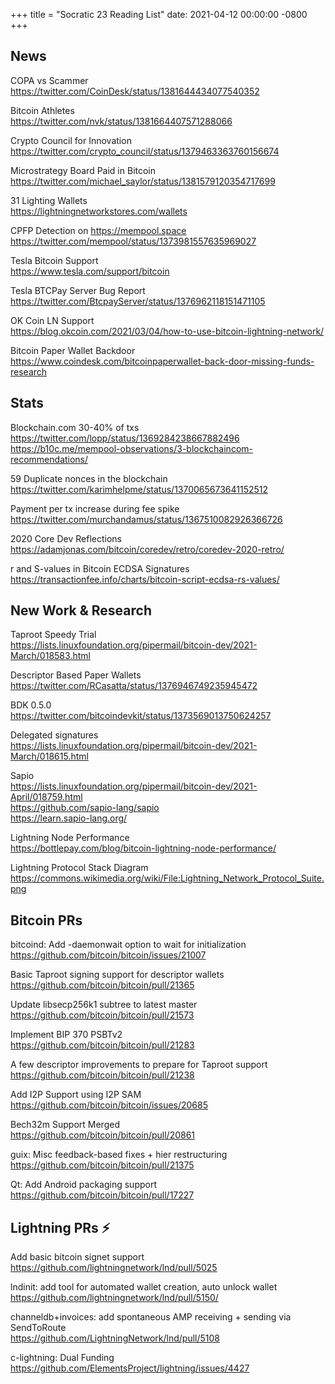 +++
title =  "Socratic 23 Reading List"
date:   2021-04-12 00:00:00 -0800
+++

## News

COPA vs Scammer  
<https://twitter.com/CoinDesk/status/1381644434077540352>

Bitcoin Athletes  
<https://twitter.com/nvk/status/1381664407571288066>

Crypto Council for Innovation  
<https://twitter.com/crypto_council/status/1379463363760156674>

Microstrategy Board Paid in Bitcoin  
<https://twitter.com/michael_saylor/status/1381579120354717699>

31 Lighting Wallets  
<https://lightningnetworkstores.com/wallets>

CPFP Detection on <https://mempool.space>  
<https://twitter.com/mempool/status/1373981557635969027>

Tesla Bitcoin Support  
<https://www.tesla.com/support/bitcoin>

Tesla BTCPay Server Bug Report  
<https://twitter.com/BtcpayServer/status/1376962118151471105>

OK Coin LN Support  
<https://blog.okcoin.com/2021/03/04/how-to-use-bitcoin-lightning-network/>

Bitcoin Paper Wallet Backdoor  
<https://www.coindesk.com/bitcoinpaperwallet-back-door-missing-funds-research>


## Stats

Blockchain.com 30-40% of txs  
<https://twitter.com/lopp/status/1369284238667882496>  
<https://b10c.me/mempool-observations/3-blockchaincom-recommendations/>

59 Duplicate nonces in the blockchain  
<https://twitter.com/karimhelpme/status/1370065673641152512>

Payment per tx increase during fee spike  
<https://twitter.com/murchandamus/status/1367510082926366726>

2020 Core Dev Reflections  
<https://adamjonas.com/bitcoin/coredev/retro/coredev-2020-retro/>

r and S-values in Bitcoin ECDSA Signatures  
<https://transactionfee.info/charts/bitcoin-script-ecdsa-rs-values/>


## New Work & Research

Taproot Speedy Trial  
<https://lists.linuxfoundation.org/pipermail/bitcoin-dev/2021-March/018583.html>

Descriptor Based Paper Wallets  
<https://twitter.com/RCasatta/status/1376946749235945472>

BDK 0.5.0  
<https://twitter.com/bitcoindevkit/status/1373569013750624257>

Delegated signatures  
<https://lists.linuxfoundation.org/pipermail/bitcoin-dev/2021-March/018615.html>

Sapio  
<https://lists.linuxfoundation.org/pipermail/bitcoin-dev/2021-April/018759.html>  
<https://github.com/sapio-lang/sapio>  
<https://learn.sapio-lang.org/>

Lightning Node Performance  
<https://bottlepay.com/blog/bitcoin-lightning-node-performance/>

Lightning Protocol Stack Diagram  
<https://commons.wikimedia.org/wiki/File:Lightning_Network_Protocol_Suite.png>



## Bitcoin PRs

bitcoind: Add -daemonwait option to wait for initialization  
<https://github.com/bitcoin/bitcoin/issues/21007>

Basic Taproot signing support for descriptor wallets  
<https://github.com/bitcoin/bitcoin/pull/21365>

Update libsecp256k1 subtree to latest master  
<https://github.com/bitcoin/bitcoin/pull/21573>

Implement BIP 370 PSBTv2  
<https://github.com/bitcoin/bitcoin/pull/21283>

A few descriptor improvements to prepare for Taproot support  
<https://github.com/bitcoin/bitcoin/pull/21238>

Add I2P Support using I2P SAM  
<https://github.com/bitcoin/bitcoin/issues/20685>

Bech32m Support Merged  
<https://github.com/bitcoin/bitcoin/pull/20861>

guix: Misc feedback-based fixes + hier restructuring  
<https://github.com/bitcoin/bitcoin/pull/21375>

Qt: Add Android packaging support  
<https://github.com/bitcoin/bitcoin/pull/17227>


## Lightning PRs ⚡

Add basic bitcoin signet support  
<https://github.com/lightningnetwork/lnd/pull/5025>

lndinit: add tool for automated wallet creation, auto unlock wallet  
<https://github.com/lightningnetwork/lnd/pull/5150/>

channeldb+invoices: add spontaneous AMP receiving + sending via SendToRoute  
<https://github.com/LightningNetwork/lnd/pull/5108>

c-lightning: Dual Funding  
<https://github.com/ElementsProject/lightning/issues/4427>




